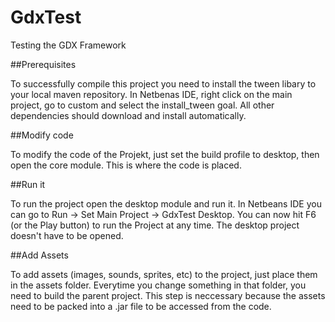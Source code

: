 GdxTest
=======

Testing the GDX Framework


##Prerequisites

To successfully compile this project you need to install the tween libary to your local maven repository. In Netbenas IDE, right click on the main project, go to custom and select the install_tween goal.
All other dependencies should download and install automatically. 


##Modify code

To modify the code of the Projekt, just set the build profile to desktop, then open the core module. This is where the code is placed.

##Run it

To run the project open the desktop module and run it. In Netbeans IDE you can go to Run -> Set Main Project -> GdxTest Desktop. You can now hit F6 (or the Play button) to run the Project at any time. The desktop project doesn't have to be opened.

##Add Assets

To add assets (images, sounds, sprites, etc) to the project, just place them in the assets folder. Everytime you change something in that folder, you need to build the parent project. This step is neccessary because the assets need to be packed into a .jar file to be accessed from the code. 
